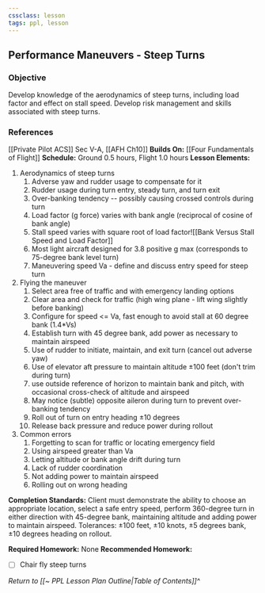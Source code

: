 ```yaml
---
cssclass: lesson
tags: ppl, lesson
---
```

## Performance Maneuvers - Steep Turns

### Objective
Develop knowledge of the aerodynamics of steep turns, including load factor and effect on stall speed. Develop risk management and skills associated with steep turns.

### References
[[Private Pilot ACS]] Sec V-A, [[AFH Ch10]]
**Builds On:** [[Four Fundamentals of Flight]]
**Schedule:** Ground 0.5 hours, Flight 1.0 hours
**Lesson Elements:**
1. Aerodynamics of steep turns
	1. Adverse yaw and rudder usage to compensate for it
	2. Rudder usage during turn entry, steady turn, and turn exit
	3. Over-banking tendency -- possibly causing crossed controls during turn
	4. Load factor (g force) varies with bank angle (reciprocal of cosine of bank angle)
	5. Stall speed varies with square root of load factor![[Bank Versus Stall Speed and Load Factor]]
	7. Most light aircraft designed for 3.8 positive g max (corresponds to 75-degree bank level turn)
	8. Maneuvering speed Va - define and discuss entry speed for steep turn
2. Flying the maneuver
	1. Select area free of traffic and with emergency landing options
	2. Clear area and check for traffic (high wing plane - lift wing slightly before banking)
	3. Configure for speed <= Va, fast enough to avoid stall at 60 degree bank ($1.4*$Vs)
	4. Establish turn with 45 degree bank, add power as necessary to maintain airspeed
	5. Use of rudder to initiate, maintain, and exit turn (cancel out adverse yaw)
	6. Use of elevator aft pressure to maintain altitude &plusmn;100 feet (don't trim during turn)
	7. use outside reference of horizon to maintain bank and pitch, with occasional cross-check of altitude and airspeed
	8. May notice (subtle) opposite aileron during turn to prevent over-banking tendency
	9. Roll out of turn on entry heading &plusmn;10 degrees
	10. Release back pressure and reduce power during rollout
3. Common errors
	1. Forgetting to scan for traffic or locating emergency field
	2. Using airspeed greater than Va
	3. Letting altitude or bank angle drift during turn
	4. Lack of rudder coordination
	5. Not adding power to maintain airspeed
	6. Rolling out on wrong heading

**Completion Standards:** Client must demonstrate the ability to choose an appropriate location, select a safe entry speed, perform 360-degree turn in either direction with 45-degree bank, maintaining altitude and adding power to maintain airspeed. Tolerances: &plusmn;100 feet, &plusmn;10 knots, &plusmn;5 degrees bank, &plusmn;10 degrees heading on rollout.

**Required Homework:** None
**Recommended Homework:** 
- [ ] Chair fly steep turns

*Return to [[~ PPL Lesson Plan Outline|Table of Contents]]^*